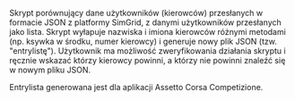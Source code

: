 Skrypt porównujący dane użytkowników (kierowców) przesłanych w formacie JSON z platformy SimGrid, z danymi użytkowników przesłanych jako lista. Skrypt wyłapuje nazwiska i imiona kierowców różnymi metodami (np. ksywka w środku, numer kierowcy) i generuje nowy plik JSON (tzw. "entrylistę"). Użytkownik ma możliwość zweryfikowania działania skryptu i ręcznie wskazać którzy kierowcy powinni, a którzy nie powinni znaleźć się w nowym pliku JSON.

Entrylista generowana jest dla aplikacji Assetto Corsa Competizione. 
